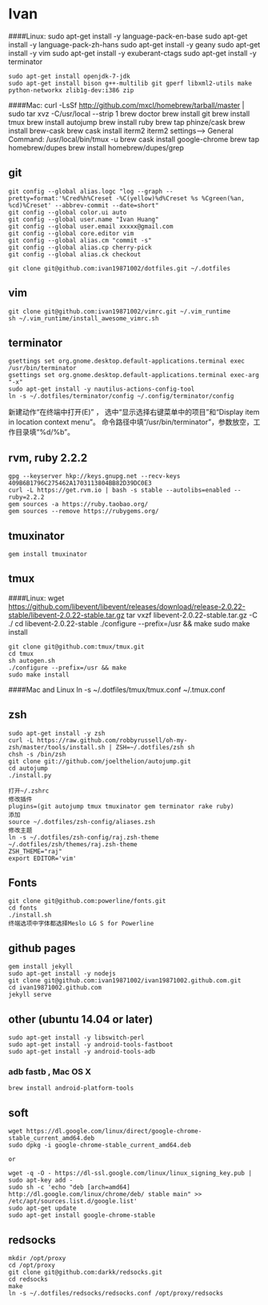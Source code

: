 # Ivan 
####Linux:
    sudo apt-get install -y language-pack-en-base
    sudo apt-get install -y language-pack-zh-hans
    sudo apt-get install -y geany
    sudo apt-get install -y vim
    sudo apt-get install -y exuberant-ctags
    sudo apt-get install -y terminator

    sudo apt-get install openjdk-7-jdk
    sudo apt-get install bison g++-multilib git gperf libxml2-utils make python-networkx zlib1g-dev:i386 zip

####Mac:
    curl -LsSf http://github.com/mxcl/homebrew/tarball/master | sudo tar xvz -C/usr/local --strip 1
    brew doctor
    brew install git
    brew install tmux
    brew install autojump
    brew install ruby
    brew tap phinze/cask
    brew install brew-cask
    brew cask install iterm2
    iterm2 settings--> General Command: /usr/local/bin/tmux -u
    brew cask install google-chrome
    brew tap homebrew/dupes
    brew install homebrew/dupes/grep


## git
    git config --global alias.logc "log --graph --pretty=format:'%Cred%h%Creset -%C(yellow)%d%Creset %s %Cgreen(%an, %cd)%Creset' --abbrev-commit --date=short"
    git config --global color.ui auto
    git config --global user.name "Ivan Huang"
    git config --global user.email xxxxx@gmail.com
    git config --global core.editor vim
    git config --global alias.cm "commit -s"
    git config --global alias.cp cherry-pick
    git config --global alias.ck checkout

    git clone git@github.com:ivan19871002/dotfiles.git ~/.dotfiles

## vim
    git clone git@github.com:ivan19871002/vimrc.git ~/.vim_runtime
    sh ~/.vim_runtime/install_awesome_vimrc.sh

## terminator
	gsettings set org.gnome.desktop.default-applications.terminal exec   /usr/bin/terminator
	gsettings set org.gnome.desktop.default-applications.terminal exec-arg "-x"
	sudo apt-get install -y nautilus-actions-config-tool
	ln -s ~/.dotfiles/terminator/config ~/.config/terminator/config

新建动作“在终端中打开(E)” ，
选中“显示选择右键菜单中的项目”和“Display item in location context menu”。
命令路径中填“/usr/bin/terminator”，参数放空，工作目录填“%d/%b”。

## rvm, ruby 2.2.2
    gpg --keyserver hkp://keys.gnupg.net --recv-keys 409B6B1796C275462A1703113804BB82D39DC0E3
    curl -L https://get.rvm.io | bash -s stable --autolibs=enabled --ruby=2.2.2
    gem sources -a https://ruby.taobao.org/
    gem sources --remove https://rubygems.org/

## tmuxinator
    gem install tmuxinator

## tmux
####Linux:
    wget https://github.com/libevent/libevent/releases/download/release-2.0.22-stable/libevent-2.0.22-stable.tar.gz
    tar vxzf libevent-2.0.22-stable.tar.gz -C ./
    cd libevent-2.0.22-stable
    ./configure --prefix=/usr && make
    sudo make install

    git clone git@github.com:tmux/tmux.git
    cd tmux
    sh autogen.sh
    ./configure --prefix=/usr && make
    sudo make install

####Mac and Linux
    ln -s ~/.dotfiles/tmux/tmux.conf ~/.tmux.conf

## zsh
    sudo apt-get install -y zsh
    curl -L https://raw.github.com/robbyrussell/oh-my-zsh/master/tools/install.sh | ZSH=~/.dotfiles/zsh sh
    chsh -s /bin/zsh
    git clone git://github.com/joelthelion/autojump.git
    cd autojump
    ./install.py

    打开~/.zshrc
    修改插件
    plugins=(git autojump tmux tmuxinator gem terminator rake ruby)
    添加
    source ~/.dotfiles/zsh-config/aliases.zsh
    修改主题
    ln -s ~/.dotfiles/zsh-config/raj.zsh-theme ~/.dotfiles/zsh/themes/raj.zsh-theme
    ZSH_THEME="raj"
    export EDITOR='vim'

## Fonts
    git clone git@github.com:powerline/fonts.git
    cd fonts
    ./install.sh
    终端选项中字体都选择Meslo LG S for Powerline

## github pages
    gem install jekyll
    sudo apt-get install -y nodejs
    git clone git@github.com:ivan19871002/ivan19871002.github.com.git
    cd ivan19871002.github.com
    jekyll serve

## other (ubuntu 14.04 or later)
    sudo apt-get install -y libswitch-perl
    sudo apt-get install -y android-tools-fastboot
    sudo apt-get install -y android-tools-adb
### adb fastb , Mac OS X
    brew install android-platform-tools
    
## soft
    wget https://dl.google.com/linux/direct/google-chrome-stable_current_amd64.deb
    sudo dpkg -i google-chrome-stable_current_amd64.deb

    or

    wget -q -O - https://dl-ssl.google.com/linux/linux_signing_key.pub | sudo apt-key add -
    sudo sh -c 'echo "deb [arch=amd64] http://dl.google.com/linux/chrome/deb/ stable main" >> /etc/apt/sources.list.d/google.list'
    sudo apt-get update
    sudo apt-get install google-chrome-stable

## redsocks
    mkdir /opt/proxy 
    cd /opt/proxy 
    git clone git@github.com:darkk/redsocks.git 
    cd redsocks 
    make
    ln -s ~/.dotfiles/redsocks/redsocks.conf /opt/proxy/redsocks
